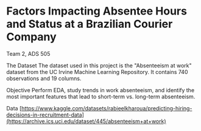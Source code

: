 # Factors Impacting Absentee Hours and Status at a Brazilian Courier Company

Team 2, ADS 505

The Dataset
The dataset used in this project is the "Absenteeism at work" dataset from the UC Irvine Machine Learning Repository. It contains 740 observations and 19 columns.

Objective
Perform EDA, study trends in work absenteeism, and identify the most important features that lead to short-term vs. long-term absenteeism.

Data
[https://www.kaggle.com/datasets/rabieelkharoua/predicting-hiring-decisions-in-recruitment-data](https://archive.ics.uci.edu/dataset/445/absenteeism+at+work)
